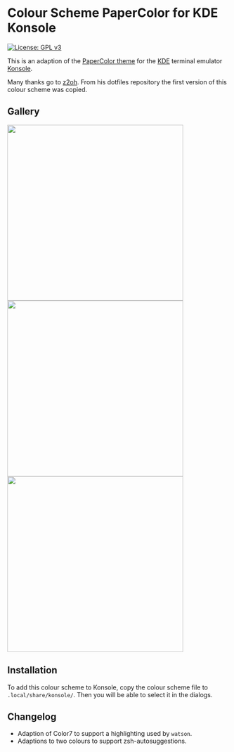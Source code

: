 # Colour Scheme PaperColor for KDE Konsole
[![License: GPL v3](https://img.shields.io/badge/License-GPLv3-blue.svg)](https://www.gnu.org/licenses/gpl-3.0)

This is an adaption of the [PaperColor
theme](https://github.com/NLKNguyen/papercolor-theme) for the
[KDE](https://kde.org) terminal emulator [Konsole](https://konsole.kde.org).

Many thanks go to [z2oh](https://github.com/z2oh|z2oh). From his dotfiles
repository the first version of this colour scheme was copied.


## Gallery

<img src="https://raw.github.com/MaxG87/konsole-papercolor/master/screenshots/manpage-and-highligt.png" width="400"/>
<img src="https://raw.github.com/MaxG87/konsole-papercolor/master/screenshots/watson-grey.png" width="400"/>
<img src="https://raw.github.com/MaxG87/konsole-papercolor/master/screenshots/zsh.png" width="400"/>

## Installation

To add this colour scheme to Konsole, copy the colour scheme file to
`.local/share/konsole/`. Then you will be able to select it in the dialogs.



## Changelog

  * Adaption of Color7 to support a highlighting used by `watson`.
  * Adaptions to two colours to support zsh-autosuggestions.
